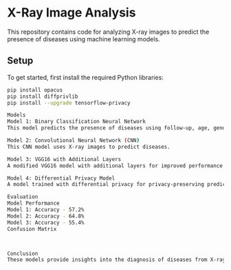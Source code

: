 # X-Ray Image Analysis

This repository contains code for analyzing X-ray images to predict the presence of diseases using machine learning models.

## Setup

To get started, first install the required Python libraries:

```bash
pip install opacus
pip install diffprivlib
pip install --upgrade tensorflow-privacy

Models
Model 1: Binary Classification Neural Network
This model predicts the presence of diseases using follow-up, age, gender, and other factors.

Model 2: Convolutional Neural Network (CNN)
This CNN model uses X-ray images to predict diseases.

Model 3: VGG16 with Additional Layers
A modified VGG16 model with additional layers for improved performance.

Model 4: Differential Privacy Model
A model trained with differential privacy for privacy-preserving predictions.

Evaluation
Model Performance
Model 1: Accuracy - 57.2%
Model 2: Accuracy - 64.8%
Model 3: Accuracy - 55.4%
Confusion Matrix



Conclusion
These models provide insights into the diagnosis of diseases from X-ray images, with Model 2 showing the best performance.


